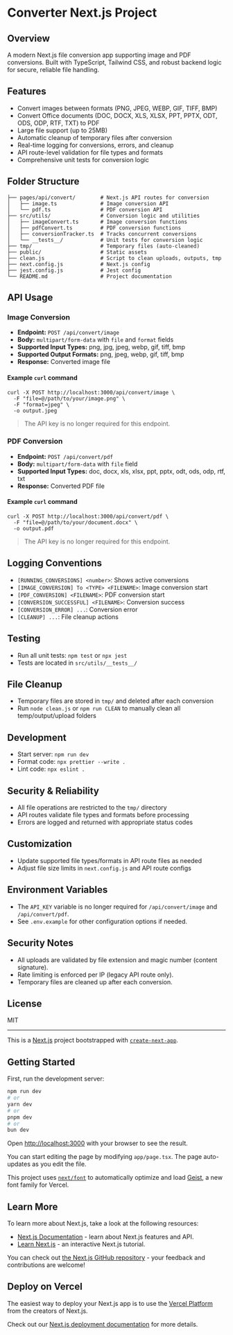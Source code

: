 # Converter Next.js Project

## Overview
A modern Next.js file conversion app supporting image and PDF conversions. Built with TypeScript, Tailwind CSS, and robust backend logic for secure, reliable file handling.

## Features
- Convert images between formats (PNG, JPEG, WEBP, GIF, TIFF, BMP)
- Convert Office documents (DOC, DOCX, XLS, XLSX, PPT, PPTX, ODT, ODS, ODP, RTF, TXT) to PDF
- Large file support (up to 25MB)
- Automatic cleanup of temporary files after conversion
- Real-time logging for conversions, errors, and cleanup
- API route-level validation for file types and formats
- Comprehensive unit tests for conversion logic

## Folder Structure
```
├── pages/api/convert/        # Next.js API routes for conversion
│   ├── image.ts              # Image conversion API
│   └── pdf.ts                # PDF conversion API
├── src/utils/                # Conversion logic and utilities
│   ├── imageConvert.ts       # Image conversion functions
│   ├── pdfConvert.ts         # PDF conversion functions
│   ├── conversionTracker.ts  # Tracks concurrent conversions
│   └── __tests__/            # Unit tests for conversion logic
├── tmp/                      # Temporary files (auto-cleaned)
├── public/                   # Static assets
├── clean.js                  # Script to clean uploads, outputs, tmp
├── next.config.js            # Next.js config
├── jest.config.js            # Jest config
└── README.md                 # Project documentation
```

## API Usage
### Image Conversion
- **Endpoint:** `POST /api/convert/image`
- **Body:** `multipart/form-data` with `file` and `format` fields
- **Supported Input Types:** png, jpg, jpeg, webp, gif, tiff, bmp
- **Supported Output Formats:** png, jpeg, webp, gif, tiff, bmp
- **Response:** Converted image file

#### Example `curl` command

```
curl -X POST http://localhost:3000/api/convert/image \
  -F "file=@/path/to/your/image.png" \
  -F "format=jpeg" \
  -o output.jpeg
```

> The API key is no longer required for this endpoint.

### PDF Conversion
- **Endpoint:** `POST /api/convert/pdf`
- **Body:** `multipart/form-data` with `file` field
- **Supported Input Types:** doc, docx, xls, xlsx, ppt, pptx, odt, ods, odp, rtf, txt
- **Response:** Converted PDF file

#### Example `curl` command

```
curl -X POST http://localhost:3000/api/convert/pdf \
  -F "file=@/path/to/your/document.docx" \
  -o output.pdf
```

> The API key is no longer required for this endpoint.

## Logging Conventions
- `[RUNNING_CONVERSIONS] <number>`: Shows active conversions
- `[IMAGE_CONVERSION] To <TYPE> <FILENAME>`: Image conversion start
- `[PDF_CONVERSION] <FILENAME>`: PDF conversion start
- `[CONVERSION_SUCCESSFUL] <FILENAME>`: Conversion success
- `[CONVERSION_ERROR] ...`: Conversion error
- `[CLEANUP] ...`: File cleanup actions

## Testing
- Run all unit tests: `npm test` or `npx jest`
- Tests are located in `src/utils/__tests__/`

## File Cleanup
- Temporary files are stored in `tmp/` and deleted after each conversion
- Run `node clean.js` or `npm run CLEAN` to manually clean all temp/output/upload folders

## Development
- Start server: `npm run dev`
- Format code: `npx prettier --write .`
- Lint code: `npx eslint .`

## Security & Reliability
- All file operations are restricted to the `tmp/` directory
- API routes validate file types and formats before processing
- Errors are logged and returned with appropriate status codes

## Customization
- Update supported file types/formats in API route files as needed
- Adjust file size limits in `next.config.js` and API route configs

## Environment Variables

- The `API_KEY` variable is no longer required for `/api/convert/image` and `/api/convert/pdf`.
- See `.env.example` for other configuration options if needed.

## Security Notes
- All uploads are validated by file extension and magic number (content signature).
- Rate limiting is enforced per IP (legacy API route only).
- Temporary files are cleaned up after each conversion.

## License
MIT

---

This is a [Next.js](https://nextjs.org) project bootstrapped with [`create-next-app`](https://nextjs.org/docs/app/api-reference/cli/create-next-app).

## Getting Started

First, run the development server:

```bash
npm run dev
# or
yarn dev
# or
pnpm dev
# or
bun dev
```

Open [http://localhost:3000](http://localhost:3000) with your browser to see the result.

You can start editing the page by modifying `app/page.tsx`. The page auto-updates as you edit the file.

This project uses [`next/font`](https://nextjs.org/docs/app/building-your-application/optimizing/fonts) to automatically optimize and load [Geist](https://vercel.com/font), a new font family for Vercel.

## Learn More

To learn more about Next.js, take a look at the following resources:

- [Next.js Documentation](https://nextjs.org/docs) - learn about Next.js features and API.
- [Learn Next.js](https://nextjs.org/learn) - an interactive Next.js tutorial.

You can check out [the Next.js GitHub repository](https://github.com/vercel/next.js) - your feedback and contributions are welcome!

## Deploy on Vercel

The easiest way to deploy your Next.js app is to use the [Vercel Platform](https://vercel.com/new?utm_medium=default-template&filter=next.js&utm_source=create-next-app&utm_campaign=create-next-app-readme) from the creators of Next.js.

Check out our [Next.js deployment documentation](https://nextjs.org/docs/app/building-your-application/deploying) for more details.
